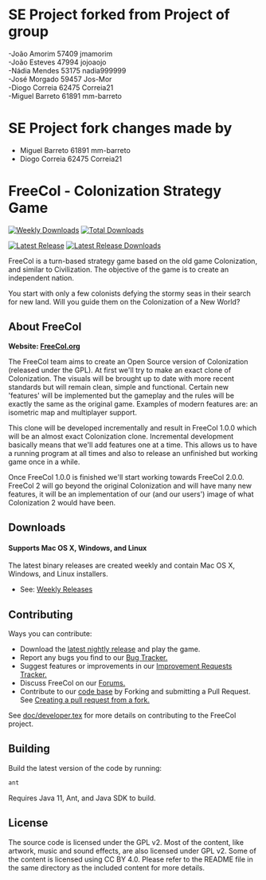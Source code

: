 # SE Project forked from Project of group

-João Amorim 57409 jmamorim  
-João Esteves 47994 jojoaojo  
-Nádia Mendes 53175 nadia999999  
-José Morgado 59457 Jos-Mor  
-Diogo Correia 62475 Correia21  
-Miguel Barreto 61891 mm-barreto  

# SE Project fork changes made by
- Miguel Barreto 61891 mm-barreto
- Diogo Correia 62475 Correia21
  
# FreeCol - Colonization Strategy Game

<!-- [![Coverity Scan Build Status](https://img.shields.io/coverity/scan/13524.svg)](https://scan.coverity.com/projects/freecol-freecol) -->
[![Weekly Downloads](https://img.shields.io/sourceforge/dw/freecol.svg)](https://sourceforge.net/projects/freecol/)
[![Total Downloads](https://img.shields.io/sourceforge/dt/freecol.svg)](https://sourceforge.net/projects/freecol/)


[![Latest Release](https://img.shields.io/github/release/FreeCol/freecol/all.svg)](https://github.com/FreeCol/freecol/releases) [![Latest Release Downloads](https://img.shields.io/github/downloads/FreeCol/freecol/total.svg)](https://github.com/FreeCol/freecol/releases)

FreeCol is a turn-based strategy game based on the old game
Colonization, and similar to Civilization. The objective of the game is
to create an independent nation.

You start with only a few colonists defying the stormy seas in their
search for new land. Will you guide them on the Colonization of a New
World?

## About FreeCol

**Website: [FreeCol.org](http://www.freecol.org/)**

The FreeCol team aims to create an Open Source version of Colonization
(released under the GPL). At first we'll try to make an exact clone of
Colonization. The visuals will be brought up to date with more recent
standards but will remain clean, simple and functional. Certain new
'features' will be implemented but the gameplay and the rules will be
exactly the same as the original game. Examples of modern features are:
an isometric map and multiplayer support.

This clone will be developed incrementally and result in FreeCol 1.0.0
which will be an almost exact Colonization clone. Incremental
development basically means that we'll add features one at a time. This
allows us to have a running program at all times and also to release an
unfinished but working game once in a while.

Once FreeCol 1.0.0 is finished we'll start working towards FreeCol
2.0.0. FreeCol 2 will go beyond the original Colonization and will have
many new features, it will be an implementation of our (and our users')
image of what Colonization 2 would have been.

## Downloads

#### Supports Mac OS X, Windows, and Linux

The latest binary releases are created weekly and contain Mac OS X, Windows, and Linux installers.

* See: [Weekly Releases](https://github.com/FreeCol/freecol/releases)

## Contributing

Ways you can contribute:

* Download the [latest nightly release](https://github.com/FreeCol/freecol/releases) and play the game.
* Report any bugs you find to our [Bug Tracker.](https://sourceforge.net/p/freecol/bugs/)
* Suggest features or improvements in our [Improvement Requests Tracker.](https://sourceforge.net/p/freecol/improvement-requests/)
* Discuss FreeCol on our [Forums.](https://sourceforge.net/p/freecol/discussion/)
* Contribute to our [code base](https://github.com/FreeCol/freecol) by Forking and submitting a Pull Request. See [Creating a pull request from a fork.](https://help.github.com/articles/creating-a-pull-request-from-a-fork/)

See [doc/developer.tex](doc/developer.tex) for more details on contributing to the FreeCol project.


## Building

Build the latest version of the code by running:

```sh
ant
```

Requires Java 11, Ant, and Java SDK to build.


## License

The source code is licensed under the GPL v2. Most of the content, like artwork, music and sound effects, are also licensed under GPL v2. Some of the content is licensed using CC BY 4.0. Please refer to the README file in the same directory as the included content for more details.

